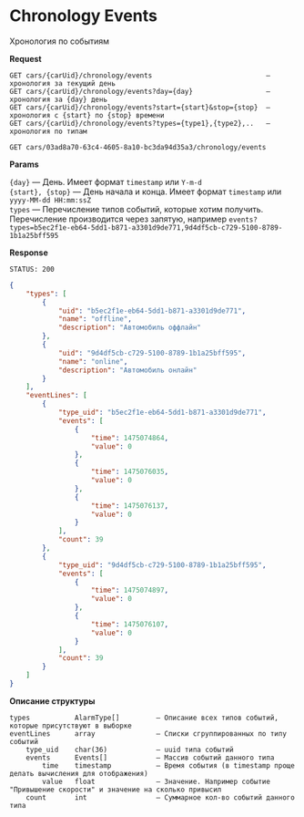 Chronology Events
===============

Хронология по событиям

**Request**

```
GET cars/{carUid}/chronology/events                            — хронология за текущий день
GET cars/{carUid}/chronology/events?day={day}                  — хронология за {day} день
GET cars/{carUid}/chronology/events?start={start}&stop={stop}  — хронология c {start} по {stop} времени
GET cars/{carUid}/chronology/events?types={type1},{type2},..   — хронология по типам
 
GET cars/03ad8a70-63c4-4605-8a10-bc3da94d35a3/chronology/events
```

**Params**

`{day}` — День. Имеет формат `timestamp` или `Y-m-d` <br/>
`{start}, {stop}` — День начала и конца. Имеет формат `timestamp` или `yyyy-MM-dd HH:mm:ssZ` <br/>
`types` — Перечисление типов событий, которые хотим получить. Перечисление производится через запятую, например
`events?types=b5ec2f1e-eb64-5dd1-b871-a3301d9de771,9d4df5cb-c729-5100-8789-1b1a25bff595`

**Response**

`STATUS: 200`
```json
{
    "types": [
        {
            "uid": "b5ec2f1e-eb64-5dd1-b871-a3301d9de771",
            "name": "offline",
            "description": "Автомобиль оффлайн"
        },
        {
            "uid": "9d4df5cb-c729-5100-8789-1b1a25bff595",
            "name": "online",
            "description": "Автомобиль онлайн"
        }
    ],
    "eventLines": [
        {
            "type_uid": "b5ec2f1e-eb64-5dd1-b871-a3301d9de771",
            "events": [
                {
                    "time": 1475074864,
                    "value": 0
                },
                {
                    "time": 1475076035,
                    "value": 0
                },
                {
                    "time": 1475076137,
                    "value": 0
                }
            ],
            "count": 39
        },
        {
            "type_uid": "9d4df5cb-c729-5100-8789-1b1a25bff595",
            "events": [
                {
                    "time": 1475074897,
                    "value": 0
                },
                {
                    "time": 1475076107,
                    "value": 0
                }
            ],
            "count": 39
        }
    ]
}
```

**Описание структуры**

```
types           AlarmType[]         — Описание всех типов событий, которые присутствуют в выборке
eventLines      array               — Списки сгруппированных по типу событий
    type_uid    char(36)            — uuid типа событий
    events      Events[]            — Массив событий данного типа
        time    timestamp           — Время события (в timestamp проще делать вычисления для отображения)
        value   float               — Значение. Например событие "Привышение скорости" и значение на сколько привысил
    count       int                 — Суммарное кол-во событий данного типа
```